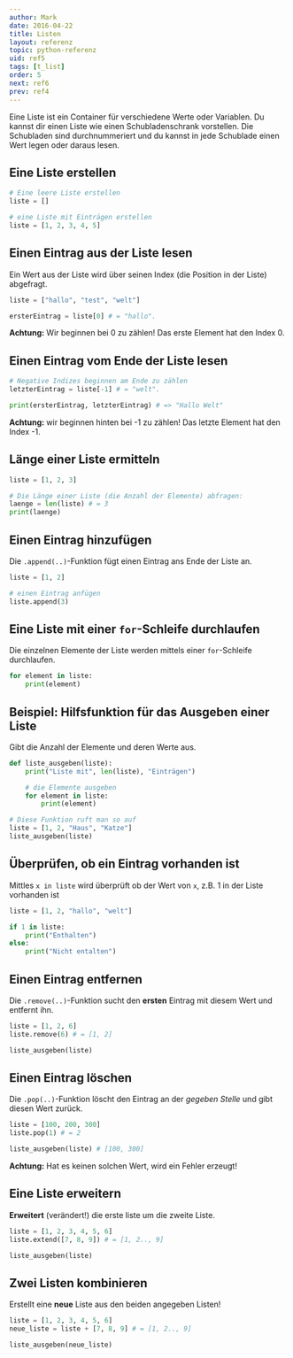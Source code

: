```yaml
---
author: Mark
date: 2016-04-22
title: Listen
layout: referenz
topic: python-referenz
uid: ref5
tags: [t_list]
order: 5
next: ref6
prev: ref4
---
```


Eine Liste ist ein Container für verschiedene Werte oder Variablen. Du kannst dir einen Liste wie einen Schubladenschrank vorstellen. Die Schubladen sind durchnummeriert und du kannst in jede Schublade einen Wert legen oder daraus lesen.

## Eine Liste erstellen

```python
# Eine leere Liste erstellen
liste = []

# eine Liste mit Einträgen erstellen
liste = [1, 2, 3, 4, 5]
```

## Einen Eintrag aus der Liste lesen

Ein Wert aus der Liste wird über seinen Index (die Position in der Liste) abgefragt.

```python
liste = ["hallo", "test", "welt"]

ersterEintrag = liste[0] # = "hallo".
```

**Achtung:** Wir beginnen bei 0 zu zählen! Das erste Element hat den Index 0.

## Einen Eintrag vom Ende der Liste lesen

```python
# Negative Indizes beginnen am Ende zu zählen
letzterEintrag = liste[-1] # = "welt".

print(ersterEintrag, letzterEintrag) # => "Hallo Welt"
```
**Achtung:** wir beginnen hinten bei -1 zu zählen! Das letzte Element hat den Index -1.

## Länge einer Liste ermitteln

```python
liste = [1, 2, 3]

# Die Länge einer Liste (die Anzahl der Elemente) abfragen:
laenge = len(liste) # = 3
print(laenge)
```

## Einen Eintrag hinzufügen
Die `.append(..)`-Funktion fügt einen Eintrag ans Ende der Liste an.

```python
liste = [1, 2]

# einen Eintrag anfügen
liste.append(3)
```

## Eine Liste mit einer `for`-Schleife durchlaufen
Die einzelnen Elemente der Liste werden mittels einer `for`-Schleife durchlaufen.

```python
for element in liste:
    print(element)
```

## **Beispiel:** Hilfsfunktion für das Ausgeben einer Liste
Gibt die Anzahl der Elemente und deren Werte aus.

```python
def liste_ausgeben(liste):
    print("Liste mit", len(liste), "Einträgen")

    # die Elemente ausgeben
    for element in liste:
        print(element)

# Diese Funktion ruft man so auf
liste = [1, 2, "Haus", "Katze"]
liste_ausgeben(liste)
```

## Überprüfen, ob ein Eintrag vorhanden ist

Mittles `x in liste` wird überprüft ob der Wert von `x`, z.B. 1 in der Liste vorhanden ist

```python
liste = [1, 2, "hallo", "welt"]

if 1 in liste:
    print("Enthalten")
else:
    print("Nicht entalten")
```

## Einen Eintrag entfernen
Die `.remove(..)`-Funktion sucht den **ersten** Eintrag mit diesem Wert und entfernt ihn.

```python
liste = [1, 2, 6]
liste.remove(6) # = [1, 2]

liste_ausgeben(liste)
```

## Einen Eintrag löschen
Die `.pop(..)`-Funktion löscht den Eintrag an der *gegeben Stelle* und gibt diesen Wert zurück.

```python
liste = [100, 200, 300]
liste.pop(1) # = 2

liste_ausgeben(liste) # [100, 300]
```


**Achtung:** Hat es keinen solchen Wert, wird ein Fehler erzeugt!

## Eine Liste erweitern
**Erweitert** (verändert!) die erste liste um die zweite Liste.

```python
liste = [1, 2, 3, 4, 5, 6]
liste.extend([7, 8, 9]) # = [1, 2.., 9]

liste_ausgeben(liste)
```

## Zwei Listen kombinieren
Erstellt eine **neue** Liste aus den beiden angegeben Listen!

```python
liste = [1, 2, 3, 4, 5, 6]
neue_liste = liste + [7, 8, 9] # = [1, 2.., 9]

liste_ausgeben(neue_liste)
```